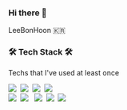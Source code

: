 
### Hi there 👋
LeeBonHoon <span>🇰🇷</span>



<h3>🛠 Tech Stack 🛠</h3>

<p> Techs that I've used at least once </p>

<p>
  <img src="https://img.shields.io/badge/Javascript-ffb13b?style=flat-square&logo=javascript&logoColor=white"/></a>&nbsp
  <img src="https://img.shields.io/badge/Typescript-3178C6?style=flat-square&logo=typescript&logoColor=white"/></a>&nbsp
  <img src="https://img.shields.io/badge/React-61DAFB?style=flat-square&logo=react&logoColor=white"/></a>&nbsp
  <img src="https://img.shields.io/badge/React Query-FF4154?style=flat-square&logo=reactquery&logoColor=white"/></a>&nbsp
  
  
  <br>
  <img src="https://img.shields.io/badge/Next-000000?style=flat-square&logo=nextdotjs&logoColor=white"/></a>&nbsp
    <img src="https://img.shields.io/badge/Vue.js-4FC08D?style=flat-square&logo=vue.js&logoColor=white"/></a> &nbsp
  <img src="https://img.shields.io/badge/NodeJS-339933?style=flat-square&logo=nodedotjs&logoColor=white"/></a>&nbsp 
  <img src="https://img.shields.io/badge/HTML5-E34F26?style=flat-square&logo=HTML5&logoColor=white"/></a>&nbsp 
  <img src="https://img.shields.io/badge/CSS3-1572B6?style=flat-square&logo=css3&logoColor=white"/></a>&nbsp
  <br>
</p>
